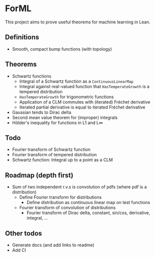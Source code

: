 # ForML

This project aims to prove useful theorems for machine learning in Lean.

## Definitions

* Smooth, compact bump functions (with topology)

## Theorems

* Schwartz functions
  * Integral of a Schwartz function as a `ContinuousLinearMap`
  * Integral against real-valued function that `HasTemperateGrowth` is a tempered distribution
  * `HasTemperateGrowth` for trigonometric functions
  * Application of a CLM commutes with (iterated) Fréchet derivative
  * Iterated partial derivative is equal to iterated Fréchet derivative
* Gaussian tends to Dirac delta
* Second mean value theorem for (improper) integrals
* Hölder's inequality for functions in L1 and L∞

## Todo

* Fourier transform of Schwartz function
* Fourier transform of tempered distribution
* Schwartz function: Integral up to a point as a CLM

## Roadmap (depth first)

* Sum of two independent r.v.s is convolution of pdfs (where pdf is a distribution)
  * Define Fourier transform for distributions
    * Define distribution as continuous linear map on test functions
  * Fourier transform of convolution of distributions
    * Fourier transform of Dirac delta, constant, sin/cos, derivative, integral, ...

## Other todos

* Generate docs (and add links to readme)
* Add CI
